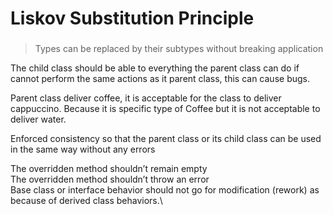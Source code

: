 # Liskov Substitution Principle

###

> Types can be replaced by their subtypes without breaking application

The child class should be able to everything the parent class can do if cannot perform the same actions as it parent class, this can cause bugs.

Parent class deliver coffee, it is acceptable for the class to deliver cappuccino. Because it is specific type of Coffee but it is not acceptable to deliver water.

Enforced consistency so that the parent class or its child class can be used in the same way without any errors

The overridden method shouldn’t remain empty\
The overridden method shouldn’t throw an error\
Base class or interface behavior should not go for modification (rework) as because of derived class behaviors.\\
